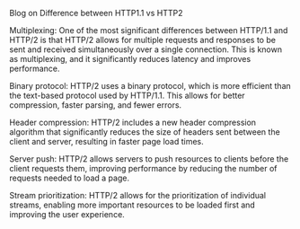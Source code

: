 Blog on Difference between HTTP1.1 vs HTTP2

Multiplexing: One of the most significant differences between HTTP/1.1 and HTTP/2 is that HTTP/2 allows for multiple requests and responses to be sent and received simultaneously over a single connection. This is known as multiplexing, and it significantly reduces latency and improves performance.

Binary protocol: HTTP/2 uses a binary protocol, which is more efficient than the text-based protocol used by HTTP/1.1. This allows for better compression, faster parsing, and fewer errors.

Header compression: HTTP/2 includes a new header compression algorithm that significantly reduces the size of headers sent between the client and server, resulting in faster page load times.

Server push: HTTP/2 allows servers to push resources to clients before the client requests them, improving performance by reducing the number of requests needed to load a page.

Stream prioritization: HTTP/2 allows for the prioritization of individual streams, enabling more important resources to be loaded first and improving the user experience.
